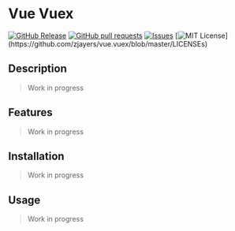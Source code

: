 # Vue Vuex
[![GitHub Release](https://img.shields.io/github/release/zjayers/vue.vuex.svg?style=flat)]()
[![GitHub pull requests](https://img.shields.io/github/issues-pr/zjayers/vue.vuex.svg?style=flat)]()
[![Issues](https://img.shields.io/github/issues-raw/zjayers/vue.vuex.svg?maxAge=25000)](https://github.com/zjayers/vue.vuex/issues)
[![MIT License](https://img.shields.io/apm/l/atomic-ui.svg?)](https://github.com/zjayers/vue.vuex/blob/master/LICENSEs)

## Description

> Work in progress

## Features

> Work in progress

## Installation

> Work in progress

## Usage

> Work in progress
